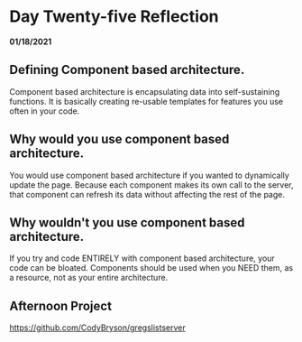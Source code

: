 # Day Twenty-five Reflection
__01/18/2021__

## Defining Component based architecture.

Component based architecture is encapsulating data into self-sustaining functions. It is basically creating re-usable templates for features you use often in your code. 
## Why would you use component based architecture.

You would use component based architecture if you wanted to dynamically update the page. Because each component makes its own call to the server, that component can refresh its data without affecting the rest of the page.

## Why wouldn't you use component based architecture.

If you try and code ENTIRELY with component based architecture, your code can be bloated. Components should be used when you NEED them, as a resource, not as your entire architecture. 

## Afternoon Project

https://github.com/CodyBryson/gregslistserver